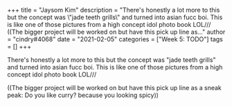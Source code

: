 +++
title = "Jaysom Kim"
description = "There's honestly a lot more to this but the concept was \\"jade teeth grills\\" and turned into asian fucc boi. This is like one of those pictures from a high concept idol photo book LOL///  ((The bigger project will be worked on but have this pick up line as..."
author = "cindry#4068"
date = "2021-02-05"
categories = ["Week 5: TODO"]
tags = []
+++

There's honestly a lot more to this but the concept was "jade teeth grills" and turned into asian fucc boi. This is like one of those pictures from a high concept idol photo book LOL///

((The bigger project will be worked on but have this pick up line as a sneak peak: Do you like curry? because you looking spicy))
